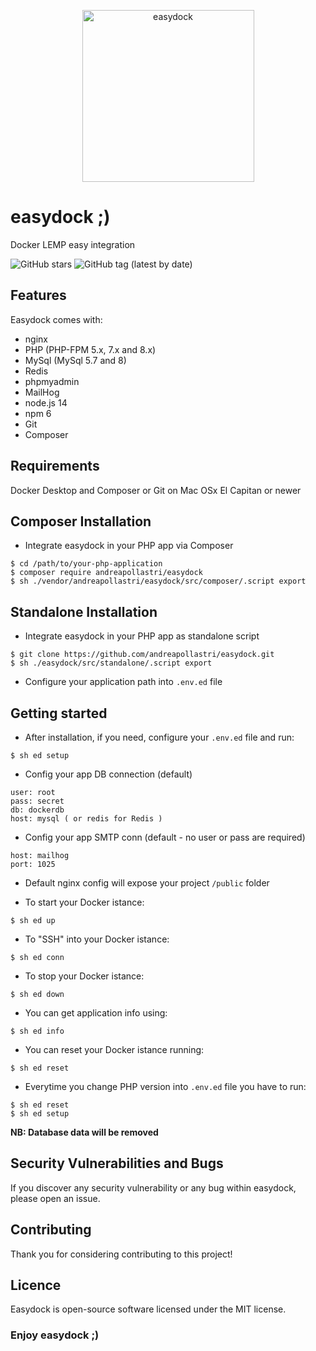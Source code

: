 <p align="center">
<img width="275" alt="easydock" src="https://github.com/andreapollastri/easydock/blob/master/src/common/ed.png?raw=true">
</p>

# easydock ;)

Docker LEMP easy integration

![GitHub stars](https://img.shields.io/github/stars/andreapollastri/easydock?style=social)
![GitHub tag (latest by date)](https://img.shields.io/github/v/tag/andreapollastri/easydock?label=version)

## Features

Easydock comes with:

- nginx
- PHP (PHP-FPM 5.x, 7.x and 8.x)
- MySql (MySql 5.7 and 8)
- Redis
- phpmyadmin
- MailHog
- node.js 14
- npm 6
- Git
- Composer

## Requirements

Docker Desktop and Composer or Git on Mac OSx El Capitan or newer

## Composer Installation

- Integrate easydock in your PHP app via Composer

```
$ cd /path/to/your-php-application
$ composer require andreapollastri/easydock
$ sh ./vendor/andreapollastri/easydock/src/composer/.script export
```

## Standalone Installation

- Integrate easydock in your PHP app as standalone script
```
$ git clone https://github.com/andreapollastri/easydock.git
$ sh ./easydock/src/standalone/.script export
```

- Configure your application path into `.env.ed` file

## Getting started

- After installation, if you need, configure your `.env.ed` file and run:

```
$ sh ed setup
```

- Config your app DB connection (default)

```
user: root
pass: secret
db: dockerdb
host: mysql ( or redis for Redis )
```

- Config your app SMTP conn (default - no user or pass are required)

```
host: mailhog
port: 1025
```

- Default nginx config will expose your project `/public` folder

- To start your Docker istance:

```
$ sh ed up
```

- To "SSH" into your Docker istance:

```
$ sh ed conn
```

- To stop your Docker istance:

```
$ sh ed down
```

- You can get application info using:

```
$ sh ed info
```

- You can reset your Docker istance running:

```
$ sh ed reset
```

- Everytime you change PHP version into `.env.ed` file you have to run:

```
$ sh ed reset
$ sh ed setup
```

**NB: Database data will be removed**

## Security Vulnerabilities and Bugs

If you discover any security vulnerability or any bug within easydock, please open an issue.

## Contributing

Thank you for considering contributing to this project!

## Licence

Easydock is open-source software licensed under the MIT license.

### Enjoy easydock ;)
